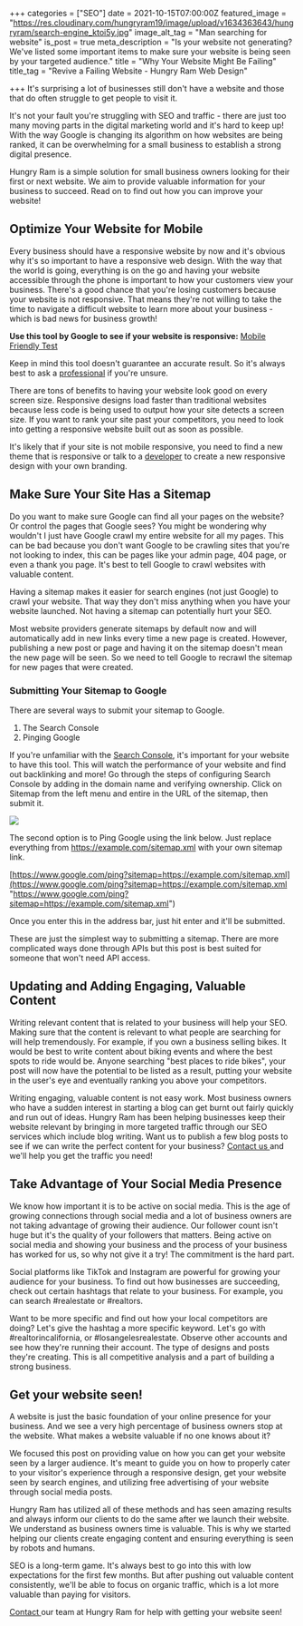 +++
categories = ["SEO"]
date = 2021-10-15T07:00:00Z
featured_image = "https://res.cloudinary.com/hungryram19/image/upload/v1634363643/hungryram/search-engine_ktoi5y.jpg"
image_alt_tag = "Man searching for website"
is_post = true
meta_description = "Is your website not generating? We've listed some important items to make sure your website is being seen by your targeted audience."
title = "Why Your Website Might Be Failing"
title_tag = "Revive a Failing Website - Hungry Ram Web Design"

+++
It's surprising a lot of businesses still don't have a website and those that do often struggle to get people to visit it.

It's not your fault you're struggling with SEO and traffic - there are just too many moving parts in the digital marketing world and it's hard to keep up! With the way Google is changing its algorithm on how websites are being ranked, it can be overwhelming for a small business to establish a strong digital presence.

Hungry Ram is a simple solution for small business owners looking for their first or next website. We aim to provide valuable information for your business to succeed. Read on to find out how you can improve your website!

## Optimize Your Website for Mobile

Every business should have a responsive website by now and it's obvious why it's so important to have a responsive web design. With the way that the world is going, everything is on the go and having your website accessible through the phone is important to how your customers view your business. There's a good chance that you're losing customers because your website is not responsive. That means they're not willing to take the time to navigate a difficult website to learn more about your business - which is bad news for business growth!

**Use this tool by Google to see if your website is responsive:** [Mobile Friendly Test](https://search.google.com/test/mobile-friendly)

Keep in mind this tool doesn't guarantee an accurate result. So it's always best to ask a [professional](/contact) if you're unsure.

There are tons of benefits to having your website look good on every screen size. Responsive designs load faster than traditional websites because less code is being used to output how your site detects a screen size. If you want to rank your site past your competitors, you need to look into getting a responsive website built out as soon as possible.

It's likely that if your site is not mobile responsive, you need to find a new theme that is responsive or talk to a [developer](/contact) to create a new responsive design with your own branding.

## Make Sure Your Site Has a Sitemap

Do you want to make sure Google can find all your pages on the website? Or control the pages that Google sees? You might be wondering why wouldn't I just have Google crawl my entire website for all my pages. This can be bad because you don't want Google to be crawling sites that you're not looking to index, this can be pages like your admin page, 404 page, or even a thank you page. It's best to tell Google to crawl websites with valuable content.

Having a sitemap makes it easier for search engines (not just Google) to crawl your website. That way they don't miss anything when you have your website launched. Not having a sitemap can potentially hurt your SEO.

Most website providers generate sitemaps by default now and will automatically add in new links every time a new page is created. However, publishing a new post or page and having it on the sitemap doesn't mean the new page will be seen. So we need to tell Google to recrawl the sitemap for new pages that were created.

### Submitting Your Sitemap to Google

There are several ways to submit your sitemap to Google.

1. The Search Console
2. Pinging Google

If you're unfamiliar with the [Search Console](https://search.google.com/search-console/about), it's important for your website to have this tool. This will watch the performance of your website and find out backlinking and more! Go through the steps of configuring Search Console by adding in the domain name and verifying ownership. Click on Sitemap from the left menu and entire in the URL of the sitemap, then submit it.

![](https://res.cloudinary.com/hungryram19/image/upload/v1634361697/hungryram/google_search_console_sitemap_ujwgkz.jpg)

The second option is to Ping Google using the link below. Just replace everything from https://example.com/sitemap.xml with your own sitemap link.

[https://www.google.com/ping?sitemap=https://example.com/sitemap.xml](https://www.google.com/ping?sitemap=https://example.com/sitemap.xml "https://www.google.com/ping?sitemap=https://example.com/sitemap.xml")

Once you enter this in the address bar, just hit enter and it'll be submitted.

These are just the simplest way to submitting a sitemap. There are more complicated ways done through APIs but this post is best suited for someone that won't need API access.

## Updating and Adding Engaging, Valuable Content

Writing relevant content that is related to your business will help your SEO. Making sure that the content is relevant to what people are searching for will help tremendously. For example, if you own a business selling bikes. It would be best to write content about biking events and where the best spots to ride would be. Anyone searching "best places to ride bikes", your post will now have the potential to be listed as a result, putting your website in the user's eye and eventually ranking you above your competitors.

Writing engaging, valuable content is not easy work. Most business owners who have a sudden interest in starting a blog can get burnt out fairly quickly and run out of ideas. Hungry Ram has been helping businesses keep their website relevant by bringing in more targeted traffic through our SEO services which include blog writing. Want us to publish a few blog posts to see if we can write the perfect content for your business? [Contact us ](/contact)and we'll help you get the traffic you need!

## Take Advantage of Your Social Media Presence

We know how important it is to be active on social media. This is the age of growing connections through social media and a lot of business owners are not taking advantage of growing their audience. Our follower count isn't huge but it's the quality of your followers that matters. Being active on social media and showing your business and the process of your business has worked for us, so why not give it a try! The commitment is the hard part.

Social platforms like TikTok and Instagram are powerful for growing your audience for your business. To find out how businesses are succeeding, check out certain hashtags that relate to your business. For example, you can search #realestate or #realtors.

Want to be more specific and find out how your local competitors are doing? Let's give the hashtag a more specific keyword. Let's go with #realtorincalifornia, or #losangelesrealestate. Observe other accounts and see how they're running their account. The type of designs and posts they're creating. This is all competitive analysis and a part of building a strong business.

## Get your website seen!

A website is just the basic foundation of your online presence for your business. And we see a very high percentage of business owners stop at the website. What makes a website valuable if no one knows about it?

We focused this post on providing value on how you can get your website seen by a larger audience. It's meant to guide you on how to properly cater to your visitor's experience through a responsive design, get your website seen by search engines, and utilizing free advertising of your website through social media posts.

Hungry Ram has utilized all of these methods and has seen amazing results and always inform our clients to do the same after we launch their website. We understand as business owners time is valuable. This is why we started helping our clients create engaging content and ensuring everything is seen by robots and humans.

SEO is a long-term game. It's always best to go into this with low expectations for the first few months. But after pushing out valuable content consistently, we'll be able to focus on organic traffic, which is a lot more valuable than paying for visitors.

[Contact ](/contact)our team at Hungry Ram for help with getting your website seen!